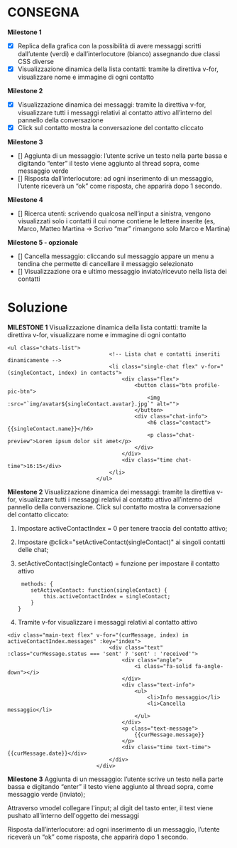 # CONSEGNA

**Milestone 1**
- [x] Replica della grafica con la possibilità di avere messaggi scritti dall’utente (verdi) e
dall’interlocutore (bianco) assegnando due classi CSS diverse
- [x] Visualizzazione dinamica della lista contatti: tramite la direttiva v-for, visualizzare nome e immagine di ogni contatto

**Milestone 2**
- [x] Visualizzazione dinamica dei messaggi: tramite la direttiva v-for, visualizzare tutti i messaggi relativi al contatto attivo all’interno del pannello della conversazione
- [x] Click sul contatto mostra la conversazione del contatto cliccato

**Milestone 3**
- [] Aggiunta di un messaggio: l’utente scrive un testo nella parte bassa e digitando
“enter” il testo viene aggiunto al thread sopra, come messaggio verde
- [] Risposta dall’interlocutore: ad ogni inserimento di un messaggio, l’utente riceverà
un “ok” come risposta, che apparirà dopo 1 secondo.

**Milestone 4**
- [] Ricerca utenti: scrivendo qualcosa nell’input a sinistra, vengono visualizzati solo i
contatti il cui nome contiene le lettere inserite (es, Marco, Matteo Martina -> Scrivo
“mar” rimangono solo Marco e Martina)

**Milestone 5 - opzionale**
- [] Cancella messaggio: cliccando sul messaggio appare un menu a tendina che
permette di cancellare il messaggio selezionato
- [] Visualizzazione ora e ultimo messaggio inviato/ricevuto nella lista dei contatti


# Soluzione

**MILESTONE 1**
Visualizzazione dinamica della lista contatti: tramite la direttiva v-for, visualizzare
nome e immagine di ogni contatto


```
<ul class="chats-list">
                                <!-- Lista chat e contatti inseriti dinamicamente -->
                                <li class="single-chat flex" v-for="(singleContact, index) in contacts">
                                    <div class="flex">
                                        <button class="btn profile-pic-btn">
                                            <img :src="`img/avatar${singleContact.avatar}.jpg`" alt="">
                                        </button>
                                        <div class="chat-info">
                                            <h6 class="contact">{{singleContact.name}}</h6>
                                            <p class="chat-preview">Lorem ipsum dolor sit amet</p>
                                        </div>
                                    </div>
                                    <div class="time chat-time">16:15</div>
                                </li>
                            </ul>
```

**Milestone 2**
Visualizzazione dinamica dei messaggi: tramite la direttiva v-for, visualizzare tutti i
messaggi relativi al contatto attivo all’interno del pannello della conversazione.
Click sul contatto mostra la conversazione del contatto cliccato:

1. Impostare activeContactIndex = 0 per tenere traccia del contatto attivo;  
2. Impostare @click="setActiveContact(singleContact)" ai singoli contatti delle chat;
3. setActiveContact(singleContact) = funzione per impostare il contatto attivo

    ```
     methods: {
        setActiveContact: function(singleContact) {
            this.activeContactIndex = singleContact;
        }
    }
    ```
4. Tramite v-for visualizzare i messaggi relativi al contatto attivo

```
<div class="main-text flex" v-for="(curMessage, index) in activeContactIndex.messages" :key="index">
                                <div class="text" :class="curMessage.status === 'sent' ? 'sent' : 'received'">
                                    <div class="angle">
                                        <i class="fa-solid fa-angle-down"></i>
                                    </div>
                                    <div class="text-info">
                                        <ul>
                                            <li>Info messaggio</li>
                                            <li>Cancella messaggio</li>
                                        </ul>
                                    </div>
                                    <p class="text-message">
                                        {{curMessage.message}}
                                    </p>
                                    <div class="time text-time">{{curMessage.date}}</div>
                                </div>
                            </div>
```

**Milestone 3**
Aggiunta di un messaggio: l’utente scrive un testo nella parte bassa e digitando “enter” il testo viene aggiunto al thread sopra, come messaggio verde (inviato);

Attraverso vmodel collegare l'input; al digit del tasto enter, il test viene pushato all'interno dell'oggetto dei messaggi


Risposta dall’interlocutore: ad ogni inserimento di un messaggio, l’utente riceverà un “ok” come risposta, che apparirà dopo 1 secondo.
